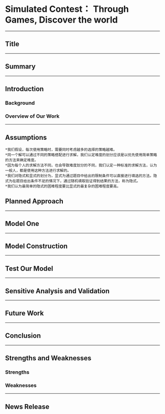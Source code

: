 # Simulated Contest： Through Games, Discover the world

---

## Title

---

## Summary

---

## Introduction

### Background

### Overview of Our Work

---

## Assumptions
	*我们假设，每次使用策略时，需要同时考虑越多的选择的策略越难。
	*同一个解可以通过不同的策略搭配进行求解，我们认定难度的划分应该是以优先使用简单策略的方法来确定难度。
	*因为每个人的求解方法不同，也会导致难度划分的不同，我们认定一种标准的求解方法，认为一般人，都是使用这种方法进行求解的。
	*我们对隐式和显式的划分为，显式为通过题目中给出的限制条件可以直接进行填选的方法。隐式为在题目给出条件不足的情况下，通过随机填取验证得到结果的方法，称为隐式。
	*我们认为最简单的隐式的困难程度要比显式的最复杂的困难程度要高。



## Planned Approach

---

## Model One

---

## Model Construction

---

## Test Our Model

---

## Sensitive Analysis and Validation

---

## Future Work

---

## Conclusion

---

## Strengths and Weaknesses

### Strengths

### Weaknesses

---

## News Release
